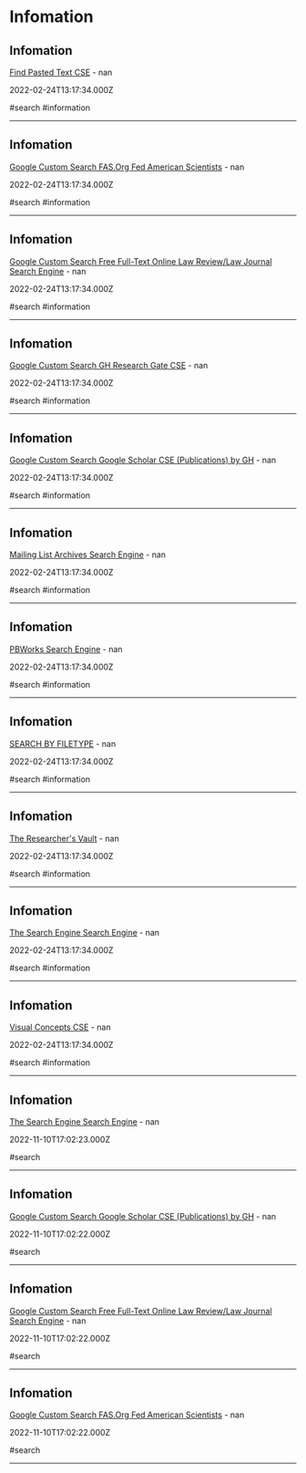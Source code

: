 # Infomation

## Infomation

[Find Pasted Text CSE](https://cse.google.com/cse?cx=013991603413798772546%3Anxs552dhq8k) - nan

2022-02-24T13:17:34.000Z

#search #information

---

## Infomation

[Google Custom Search FAS.Org Fed American Scientists](https://cse.google.com/cse/publicurl?cx=001482665168924075807%3Ahyits1jhoek) - nan

2022-02-24T13:17:34.000Z

#search #information

---

## Infomation

[Google Custom Search Free Full-Text Online Law Review/Law Journal Search Engine](https://cse.google.com/cse/publicurl?cx=000933248691480580078%3A57y4iyinbqe) - nan

2022-02-24T13:17:34.000Z

#search #information

---

## Infomation

[Google Custom Search GH Research Gate CSE](https://cse.google.com/cse/publicurl?cx=001394533911082033616%3Avjd-_np8_li) - nan

2022-02-24T13:17:34.000Z

#search #information

---

## Infomation

[Google Custom Search Google Scholar CSE (Publications) by GH](https://cse.google.com/cse/publicurl?cx=001394533911082033616%3Awcf5spgmnbc) - nan

2022-02-24T13:17:34.000Z

#search #information

---

## Infomation

[Mailing List Archives Search Engine](https://cse.google.com/cse?cx=013991603413798772546%3Asipriovnbxq) - nan

2022-02-24T13:17:34.000Z

#search #information

---

## Infomation

[PBWorks Search Engine](https://cse.google.com/cse?cx=017261104271573007538%3Axhguhddcxuk) - nan

2022-02-24T13:17:34.000Z

#search #information

---

## Infomation

[SEARCH BY FILETYPE](https://cse.google.com/cse?cx=013991603413798772546%3Amu-oio3a980) - nan

2022-02-24T13:17:34.000Z

#search #information

---

## Infomation

[The Researcher's Vault](https://cse.google.com/cse?cx=013991603413798772546%3Afjfpayt0bje) - nan

2022-02-24T13:17:34.000Z

#search #information

---

## Infomation

[The Search Engine Search Engine](https://cse.google.com/cse/publicurl?cx=013991603413798772546%3Ahvkibqdijhe) - nan

2022-02-24T13:17:34.000Z

#search #information

---

## Infomation

[Visual Concepts CSE](https://cse.google.com/cse?cx=013991603413798772546%3Agj6rx9spox8) - nan

2022-02-24T13:17:34.000Z

#search #information

---

## Infomation

[The Search Engine Search Engine](https://cse.google.com/cse?cx=013991603413798772546%3Ahvkibqdijhe) - nan

2022-11-10T17:02:23.000Z

#search

---

## Infomation

[Google Custom Search Google Scholar CSE (Publications) by GH](https://cse.google.com/cse?cx=001394533911082033616%3Awcf5spgmnbc) - nan

2022-11-10T17:02:22.000Z

#search

---

## Infomation

[Google Custom Search Free Full-Text Online Law Review/Law Journal Search Engine](https://cse.google.com/cse?cx=000933248691480580078%3A57y4iyinbqe) - nan

2022-11-10T17:02:22.000Z

#search

---

## Infomation

[Google Custom Search FAS.Org Fed American Scientists](https://cse.google.com/cse?cx=001482665168924075807%3Ahyits1jhoek) - nan

2022-11-10T17:02:22.000Z

#search

---
